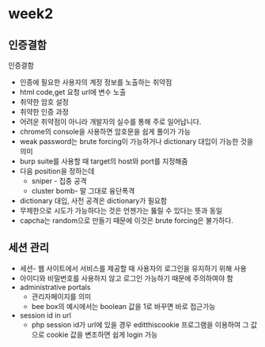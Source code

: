 # week2
## 인증결함
인증결함
* 인증에 필요한 사용자의 계정 정보를 노출하는 취약점
* html code,get 요청 url에 변수 노출
* 취약한 암호 설정
* 취약한 인증 과정
* 어려운 취약점이 아니라 개발자의 실수를 통해 주로 일어납니다.
* chrome의 console을 사용하면 암호문을 쉽게 풀이가 가능
* weak password는 brute forcing이 가능하거나 dictionary 대입이 가능한 것을 의미
* burp suite를 사용할 때 target의 host와 port를 지정해줌
* 다음 position을 정하는데 
    * sniper - 집중 공격
    * cluster bomb- 말 그대로 융단폭격
* dictionary 대입, 사전 공격은 dictionary가 필요함
* 무제한으로 시도가 가능하다는 것은 언젠가는 뚫릴 수 있다는 뜻과 동일
* capcha는 random으로 만들기 때문에 이것은 brute forcing은 불가하다.
## 세션 관리
* 세션- 웹 사이트에서 서비스를 제공할 때 사용자의 로그인을 유지하기 위해 사용
* 아이디와 비밀번호를 사용하지 않고 로그인 가능하기 때문에 주의하여야 함
* administrative portals
   * 관리자페이지를 의미
   * bee box의 예시에서는 boolean 값을 1로 바꾸면 바로 접근가능
* session id in url
   * php session id가 url에 있을 경우 editthiscookie 프로그램을 이용하여 그 값으로 cookie 값을 변조하면 쉽게 login 가능
   
